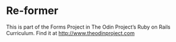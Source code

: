 # Re-former

This is part of the Forms Project in The Odin Project’s Ruby on Rails Curriculum. Find it at <http://www.theodinproject.com>